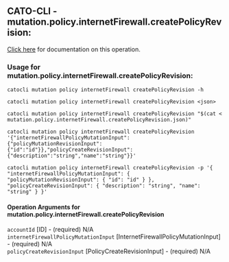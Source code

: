 
## CATO-CLI - mutation.policy.internetFirewall.createPolicyRevision:
[Click here](https://api.catonetworks.com/documentation/#mutation-mutation.policy.internetFirewall.createPolicyRevision) for documentation on this operation.

### Usage for mutation.policy.internetFirewall.createPolicyRevision:

`catocli mutation policy internetFirewall createPolicyRevision -h`

`catocli mutation policy internetFirewall createPolicyRevision <json>`

`catocli mutation policy internetFirewall createPolicyRevision "$(cat < mutation.policy.internetFirewall.createPolicyRevision.json)"`

`catocli mutation policy internetFirewall createPolicyRevision '{"internetFirewallPolicyMutationInput":{"policyMutationRevisionInput":{"id":"id"}},"policyCreateRevisionInput":{"description":"string","name":"string"}}'`

`catocli mutation policy internetFirewall createPolicyRevision -p '{
    "internetFirewallPolicyMutationInput": {
        "policyMutationRevisionInput": {
            "id": "id"
        }
    },
    "policyCreateRevisionInput": {
        "description": "string",
        "name": "string"
    }
}'`


#### Operation Arguments for mutation.policy.internetFirewall.createPolicyRevision ####

`accountId` [ID] - (required) N/A    
`internetFirewallPolicyMutationInput` [InternetFirewallPolicyMutationInput] - (required) N/A    
`policyCreateRevisionInput` [PolicyCreateRevisionInput] - (required) N/A    

